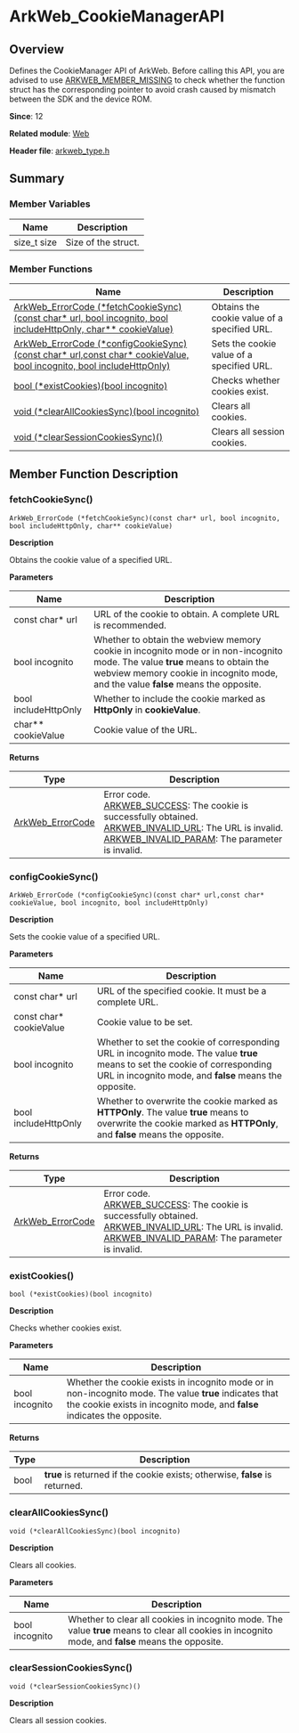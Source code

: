 # ArkWeb_CookieManagerAPI
<!--Kit: ArkWeb-->
<!--Subsystem: Web-->
<!--Owner: @aohui-->
<!--Designer: @yaomingliu-->
<!--Tester: @ghiker-->
<!--Adviser: @HelloShuo-->

## Overview

Defines the CookieManager API of ArkWeb. Before calling this API, you are advised to use [ARKWEB_MEMBER_MISSING](capi-arkweb-type-h.md#macros) to check whether the function struct has the corresponding pointer to avoid crash caused by mismatch between the SDK and the device ROM.

**Since**: 12

**Related module**: [Web](capi-web.md)

**Header file**: [arkweb_type.h](capi-arkweb-type-h.md)

## Summary

### Member Variables

| Name| Description|
| -- | -- |
| size_t size | Size of the struct.|


### Member Functions

| Name                                                                                                                                       | Description               |
|-------------------------------------------------------------------------------------------------------------------------------------------|--------------------|
| [ArkWeb_ErrorCode (\*fetchCookieSync)(const char* url, bool incognito, bool includeHttpOnly, char** cookieValue)](#fetchcookiesync)       | Obtains the cookie value of a specified URL.|
| [ArkWeb_ErrorCode (\*configCookieSync)(const char* url,const char* cookieValue, bool incognito, bool includeHttpOnly)](#configcookiesync) | Sets the cookie value of a specified URL.  |
| [bool (\*existCookies)(bool incognito)](#existcookies)                                                                                    | Checks whether cookies exist.     |
| [void (\*clearAllCookiesSync)(bool incognito)](#clearallcookiessync)                                                                      | Clears all cookies.      |
| [void (*clearSessionCookiesSync)()](#clearsessioncookiessync)                                                                             | Clears all session cookies.                  |

## Member Function Description

### fetchCookieSync()

```
ArkWeb_ErrorCode (*fetchCookieSync)(const char* url, bool incognito, bool includeHttpOnly, char** cookieValue)
```

**Description**

Obtains the cookie value of a specified URL.

**Parameters**

| Name| Description|
| -- | -- |
| const char* url | URL of the cookie to obtain. A complete URL is recommended.|
|  bool incognito | Whether to obtain the webview memory cookie in incognito mode or in non-incognito mode. The value **true** means to obtain the webview memory cookie in incognito mode, and the value **false** means the opposite.|
|  bool includeHttpOnly | Whether to include the cookie marked as **HttpOnly** in **cookieValue**.|
|  char** cookieValue |  Cookie value of the URL.|

**Returns**

| Type                                                              | Description                                                                                                                        |
|------------------------------------------------------------------|----------------------------------------------------------------------------------------------------------------------------|
| [ArkWeb_ErrorCode](capi-arkweb-error-code-h.md#arkweb_errorcode) | Error code.<br>[ARKWEB_SUCCESS](capi-arkweb-error-code-h.md#arkweb_errorcode): The cookie is successfully obtained.<br>[ARKWEB_INVALID_URL](capi-arkweb-error-code-h.md#arkweb_errorcode): The URL is invalid.<br>[ARKWEB_INVALID_PARAM](capi-arkweb-error-code-h.md#arkweb_errorcode): The parameter is invalid.|

### configCookieSync()

```
ArkWeb_ErrorCode (*configCookieSync)(const char* url,const char* cookieValue, bool incognito, bool includeHttpOnly)
```

**Description**

Sets the cookie value of a specified URL.

**Parameters**

| Name| Description|
| -- | -- |
| const char* url | URL of the specified cookie. It must be a complete URL.|
| const char* cookieValue | Cookie value to be set.|
|  bool incognito | Whether to set the cookie of corresponding URL in incognito mode. The value **true** means to set the cookie of corresponding URL in incognito mode, and **false** means the opposite.|
|  bool includeHttpOnly | Whether to overwrite the cookie marked as **HTTPOnly**. The value **true** means to overwrite the cookie marked as **HTTPOnly**, and **false** means the opposite.|

**Returns**

| Type                                                              | Description                                                                                                                        |
|------------------------------------------------------------------|----------------------------------------------------------------------------------------------------------------------------|
| [ArkWeb_ErrorCode](capi-arkweb-error-code-h.md#arkweb_errorcode) | Error code.<br>[ARKWEB_SUCCESS](capi-arkweb-error-code-h.md#arkweb_errorcode): The cookie is successfully obtained.<br>[ARKWEB_INVALID_URL](capi-arkweb-error-code-h.md#arkweb_errorcode): The URL is invalid.<br>[ARKWEB_INVALID_PARAM](capi-arkweb-error-code-h.md#arkweb_errorcode): The parameter is invalid.|

### existCookies()

```
bool (*existCookies)(bool incognito)
```

**Description**

Checks whether cookies exist.

**Parameters**

| Name| Description|
| -- | -- |
|  bool incognito | Whether the cookie exists in incognito mode or in non-incognito mode. The value **true** indicates that the cookie exists in incognito mode, and **false** indicates the opposite.|

**Returns**

| Type| Description|
|----|----|
| bool   | **true** is returned if the cookie exists; otherwise, **false** is returned.  |

### clearAllCookiesSync()

```
void (*clearAllCookiesSync)(bool incognito)
```

**Description**

Clears all cookies.

**Parameters**

| Name| Description|
|----|----|
| bool incognito   | Whether to clear all cookies in incognito mode. The value **true** means to clear all cookies in incognito mode, and **false** means the opposite.  |


### clearSessionCookiesSync()

```
void (*clearSessionCookiesSync)()
```

**Description**

Clears all session cookies.
